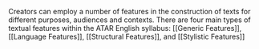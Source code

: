 Creators can employ a number of features in the construction of texts for different purposes, audiences and contexts. There are four main types of textual features within the ATAR English syllabus: [[Generic Features]], [[Language Features]], [[Structural Features]], and [[Stylistic Features]]